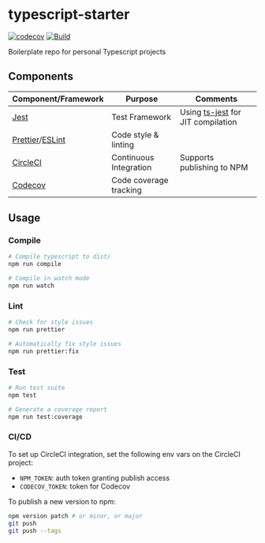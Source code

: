 # typescript-starter

[![codecov](https://codecov.io/gh/iwharris/typescript-starter/branch/master/graph/badge.svg)](https://codecov.io/gh/iwharris/typescript-starter)
[![Build](https://github.com/iwharris/typescript-starter/actions/workflows/ci.yaml/badge.svg)](https://github.com/iwharris/typescript-starter/actions/workflows/ci.yaml)

Boilerplate repo for personal Typescript projects

## Components

| Component/Framework                                            | Purpose                | Comments                                                                   |
| -------------------------------------------------------------- | ---------------------- | -------------------------------------------------------------------------- |
| [Jest](https://jestjs.io/)                                     | Test Framework         | Using [ts-jest](https://github.com/kulshekhar/ts-jest) for JIT compilation |
| [Prettier](https://prettier.io/)/[ESLint](https://eslint.org/) | Code style & linting   |
| [CircleCI](https://circleci.com/)                              | Continuous Integration | Supports publishing to NPM                                                 |
| [Codecov](https://codecov.io/)                                 | Code coverage tracking |

## Usage

### Compile

```bash
# Compile typescript to dist/
npm run compile

# Compile in watch mode
npm run watch
```

### Lint

```bash
# Check for style issues
npm run prettier

# Automatically fix style issues
npm run prettier:fix
```

### Test

```bash
# Run test suite
npm test

# Generate a coverage report
npm run test:coverage
```

### CI/CD

To set up CircleCI integration, set the following env vars on the CircleCI project:

-   `NPM_TOKEN`: auth token granting publish access
-   `CODECOV_TOKEN`: token for Codecov

To publish a new version to npm:

```bash
npm version patch # or minor, or major
git push
git push --tags
```
